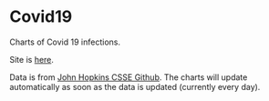 # Covid19

Charts of Covid 19 infections.

Site is [here](https://spacemanbenny.github.io).

Data is from [John Hopkins CSSE Github](https://github.com/CSSEGISandData/COVID-19).  The charts will update automatically as soon as the data is updated (currently every day).

